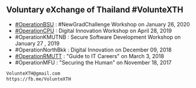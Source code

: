 ## Voluntary eXchange of Thailand #VolunteXTH

+ [#OperationBSU](OperationBSU) : #NewGradChallenge Workshop on January 26, 2020
+ [#OperationCPU](OperationCPU) : Digital Innovation Workshop on April 28, 2019
+ #OperationKMUTNB : Secure Software Development Workshop on January 27 , 2019
+ #OperationNorthBkk : Digital Innovation on December 09, 2018 
+ [#OperationRMUTT](https://youtu.be/9-vCHJvjWBU) : "Guide to IT Careers" on March 3, 2018
+ #OperationMFU : "Securing the Human" on November 18, 2017 

```markdown
VolunteXTH@gmail.com
https://fb.me/VolunteXTH
```
